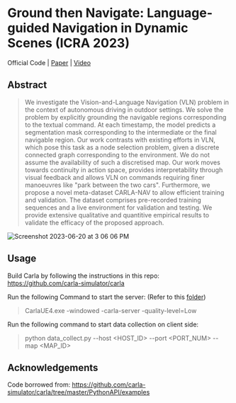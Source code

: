 # Ground then Navigate: Language-guided Navigation in Dynamic Scenes (ICRA 2023)

Official Code | [Paper](https://arxiv.org/pdf/2209.11972.pdf) | [Video](https://youtu.be/bSwtb6APGns)

## Abstract
> We investigate the Vision-and-Language Navigation (VLN) problem in the context of autonomous driving in outdoor settings. We solve the problem by explicitly grounding the navigable regions corresponding to the textual command. At each timestamp, the model predicts a segmentation mask corresponding to the intermediate or the final navigable region. Our work contrasts with existing efforts in VLN, which pose this task as a node selection problem, given a discrete connected graph corresponding to the environment. We do not assume the availability of such a discretised map. Our work moves towards continuity in action space, provides interpretability through visual feedback and allows VLN on commands requiring finer manoeuvres like "park between the two cars". Furthermore, we propose a novel meta-dataset CARLA-NAV to allow efficient training and validation. The dataset comprises pre-recorded training sequences and a live environment for validation and testing. We provide extensive qualitative and quantitive empirical results to validate the efficacy of the proposed approach.

![Screenshot 2023-06-20 at 3 06 06 PM](https://github.com/kanji95/Carla-Nav/assets/30688360/3866fa1d-bd8c-47b4-89cc-13fb9966e4d4)
 
 
## Usage

Build Carla by following the instructions in this repo: https://github.com/carla-simulator/carla

Run the following Command to start the server: (Refer to this [folder](https://github.com/carla-simulator/carla/tree/master/PythonAPI))
> CarlaUE4.exe -windowed -carla-server -quality-level=Low

Run the following command to start data collection on client side:
> python data_collect.py --host <HOST_ID> --port <PORT_NUM> --map <MAP_ID> 

## Acknowledgements

Code borrowed from: https://github.com/carla-simulator/carla/tree/master/PythonAPI/examples
